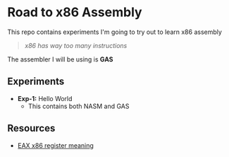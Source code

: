 # Road to x86 Assembly

This repo contains experiments I'm going to try out to learn x86 assembly

> *x86 has way too many instructions*

The assembler I will be using is **GAS**

## Experiments

- **Exp-1:** Hello World
  + This contains both NASM and GAS

## Resources

- [EAX x86 register meaning](https://keleshev.com/eax-x86-register-meaning-and-history/)
